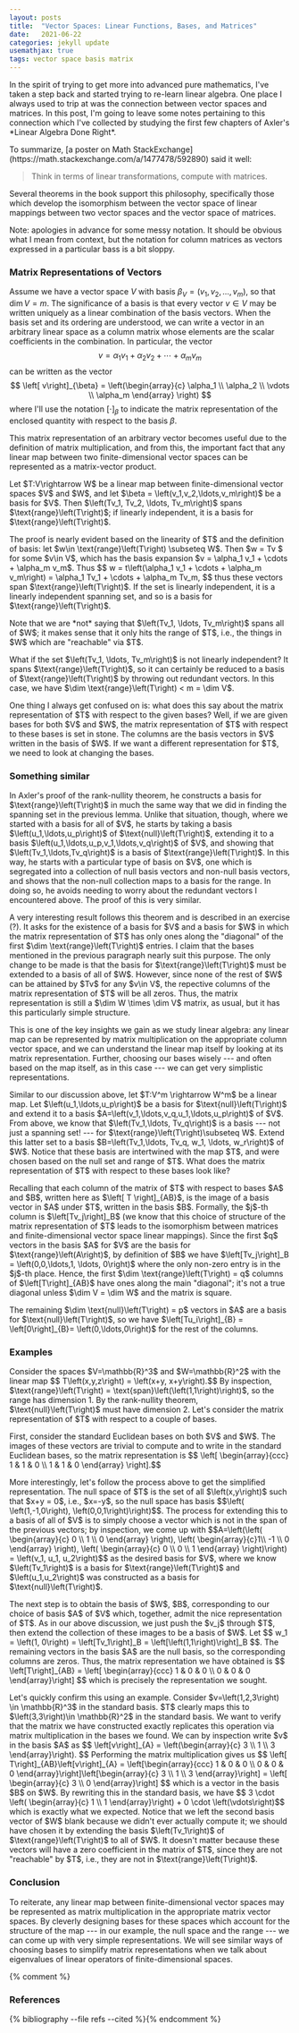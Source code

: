 ```yaml
---
layout: posts
title:  "Vector Spaces: Linear Functions, Bases, and Matrices"
date:   2021-06-22
categories: jekyll update
usemathjax: true
tags: vector space basis matrix
---
```

<p>
In the spirit of trying to get more into advanced pure mathematics, I've taken a step back and started trying to re-learn linear algebra. One place I always used to trip at was the connection between vector spaces and matrices. In this post, I'm going to leave some notes pertaining to this connection which I've collected by studying the first few chapters of Axler's *Linear Algebra Done Right*. 
</p>
<p>
To summarize, [a poster on Math StackExchange](https://math.stackexchange.com/a/1477478/592890) said it well:

>Think in terms of linear transformations, compute with matrices.

Several theorems in the book support this philosophy, specifically those which develop the isomorphism between the vector space of linear mappings between two vector spaces and the vector space of matrices.
</p>

<p>
    Note: apologies in advance for some messy notation. It should be obvious what I mean from context, but the notation for column matrices as vectors expressed in a particular bass is a bit sloppy.
</p>

### Matrix Representations of Vectors
Assume we have a vector space $V$ with basis $\beta_V = \left( v_1, v_2,\ldots,v_m\right)$, so that $\dim V = m$. The significance of a basis is that every vector $v \in V$ may be written uniquely as a linear combination of the basis vectors. When the basis set and its ordering are understood, we can write a vector in an arbitrary linear space as a column matrix whose elements are the scalar coefficients in the combination. In particular, the vector $$ v = \alpha_1 v_1 + \alpha_2 v_2 + \cdots + \alpha_m v_m $$ can be written as the vector $$ \left[ v\right]_{\beta} = \left(\begin{array}{c} \alpha_1 \\ \alpha_2 \\ \vdots \\ \alpha_m \end{array} \right) $$ where I'll use the notation $\left[\cdot \right]_{\beta}$ to indicate the matrix representation of the enclosed quantity with respect to the basis $\beta$.

This matrix representation of an arbitrary vector becomes useful due to the definition of matrix multiplication, and from this, the important fact that any linear map between two finite-dimensional vector spaces can be represented as a matrix-vector product. 

<div class="theorem" text="Span of Range">
    Let $T:V\rightarrow W$ be a linear map between finite-dimensional vector spaces $V$ and $W$, and let $\beta = \left(v_1,v_2,\ldots,v_m\right)$ be a basis for $V$. Then $\left(Tv_1, Tv_2, \ldots, Tv_m\right)$ spans $\text{range}\left(T\right)$; if linearly independent, it is a basis for $\text{range}\left(T\right)$.
</div>

<p>
    The proof is nearly evident based on the linearity of $T$ and the definition of basis: let $w\in \text{range}\left(T\right) \subseteq W$. Then $w = Tv $ for some $v\in V$, which has the basis expansion $v = \alpha_1 v_1 + \cdots + \alpha_m v_m$. Thus $$ w = t\left(\alpha_1 v_1 + \cdots + \alpha_m v_m\right) = \alpha_1 Tv_1 + \cdots + \alpha_m Tv_m, $$ thus these vectors span $\text{range}\left(T\right)$. If the set is linearly independent, it is a linearly independent spanning set, and so is a basis for $\text{range}\left(T\right)$.
</p>
<p>
    Note that we are *not* saying that $\left(Tv_1, \ldots, Tv_m\right)$ spans all of $W$; it makes sense that it only hits the range of $T$, i.e., the things in $W$ which are "reachable" via $T$.
</p>
<p>
    What if the set $\left(Tv_1, \ldots, Tv_m\right)$ is not linearly independent? It spans $\text{range}\left(T\right)$, so it can certainly be reduced to a basis of $\text{range}\left(T\right)$ by throwing out redundant vectors. In this case, we have $\dim \text{range}\left(T\right) < m = \dim V$. 
</p>
<p>
    One thing I always get confused on is: what does this say about the matrix representation of $T$ with respect to the given bases? Well, if we are given bases for both $V$ and $W$, the matrix representation of $T$ with respect to these bases is set in stone. The columns are the basis vectors in $V$ written in the basis of $W$. If we want a different representation for $T$, we need to look at changing the bases.
</p>

### Something similar

<p>
    In Axler's proof of the rank-nullity theorem, he constructs a basis for $\text{range}\left(T\right)$ in much the same way that we did in finding the spanning set in the previous lemma. Unlike that situation, though, where we started with a basis for all of $V$, he starts by taking a basis $\left(u_1,\ldots,u_p\right)$ of $\text{null}\left(T\right)$, extending it to a basis $\left(u_1,\ldots,u_p,v_1,\ldots,v_q\right)$ of $V$, and showing that $\left(Tv_1,\ldots,Tv_q\right)$ is a basis of $\text{range}\left(T\right)$. In this way, he starts with a particular type of basis on $V$, one which is segregated into a collection of null basis vectors and non-null basis vectors, and shows that the non-null collection maps to a basis for the range. In doing so, he avoids needing to worry about the redundant vectors I encountered above. The proof of this is very similar. 
</p>

<p>
    A very interesting result follows this theorem and is described in an exercise (?). It asks for the existence of a basis for $V$ and a basis for $W$ in which the matrix representation of $T$ has only ones along the "diagonal" of the first $\dim \text{range}\left(T\right)$ entries. I claim that the bases mentioned in the previous paragraph nearly suit this purpose. The only change to be made is that the basis for $\text{range}\left(T\right)$ must be extended to a basis of all of $W$. However, since none of the rest of $W$ can be attained by $Tv$ for any $v\in V$, the repective columns of the matrix representation of $T$ will be all zeros. Thus, the matrix representation is still a $\dim W \times \dim V$ matrix, as usual, but it has this particularly simple structure.
</p>
<p>
    This is one of the key insights we gain as we study linear algebra: any linear map can be represented by matrix multiplication on the appropriate column vector space, and we can understand the linear map itself by looking at its matrix representation. Further, choosing our bases wisely --- and often based on the map itself, as in this case --- we can get very simplistic representations.
</p>

<p>
    Similar to our discussion above, let $T:V^m \rightarrow W^m$ be a linear map. Let $\left(u_1,\ldots,u_p\right)$ be a basis for $\text{null}\left(T\right)$ and extend it to a basis $A=\left(v_1,\ldots,v_q,u_1,\ldots,u_p\right)$ of $V$. From above, we know that $\left(Tv_1,\ldots, Tv_q\right)$ is a basis --- not just a spanning set! --- for $\text{range}\left(T\right)\subseteq W$. Extend this latter set to a basis $B=\left(Tv_1,\ldots, Tv_q, w_1, \ldots, w_r\right)$ of $W$. Notice that these basis are intertwined with the map $T$, and were chosen based on the null set and range of $T$. What does the matrix representation of $T$ with respect to these bases look like?
</p>
<p>
    Recalling that each column of the matrix of $T$ with respect to bases $A$ and $B$, written here as $\left[ T \right]_{AB}$, is the image of a basis vector in $A$ under $T$, written in the basis $B$. Formally, the $j$-th column is $\left[Tv_j\right]_B$ (we know that this choice of structure of the matrix representation of $T$ leads to the isomorphism between matrices and finite-dimensional vector space linear mappings). Since the first $q$ vectors in the basis $A$ for $V$ are the basis for $\text{range}\left(A\right)$, by definition of $B$ we have $\left[Tv_j\right]_B = \left(0,0,\ldots,1, \ldots, 0\right)$ where the only non-zero entry is in the $j$-th place. Hence, the first $\dim \text{range}\left(T\right) = q$ columns of $\left[T\right]_{AB}$ have ones along the main "diagonal"; it's not a true diagonal unless $\dim V = \dim W$ and the matrix is square.
</p>
<p>
    The remaining $\dim \text{null}\left(T\right) = p$ vectors in $A$ are a basis for $\text{null}\left(T\right)$, so we have $\left[Tu_i\right]_{B} = \left[0\right]_{B}= \left(0,\ldots,0\right)$ for the rest of the columns.
</p>


### Examples
<p>
    Consider the spaces $V=\mathbb{R}^3$ and $W=\mathbb{R}^2$ with the linear map $$ T\left(x,y,z\right) = \left(x+y, x+y\right).$$ By inspection, $\text{range}\left(T\right) = \text{span}\left(\left(1,1\right)\right)$, so the range has dimension 1. By the rank-nullity theorem, $\text{null}\left(T\right)$ must have dimension 2. Let's consider the matrix representation of $T$ with respect to a couple of bases.
</p>
<p>
    First, consider the standard Euclidean bases on both $V$ and $W$. The images of these vectors are trivial to compute and to write in the standard Euclidean bases, so the matrix representation is $$ \left[ \begin{array}{ccc} 1 & 1 & 0 \\ 1 & 1 & 0 \end{array} \right].$$
</p>
<p>
    More interestingly, let's follow the process above to get the simplified representation. The null space of $T$ is the set of all $\left(x,y\right)$ such that $x+y = 0$, i.e., $x=-y$, so the null space has basis $$\left( \left(1,-1,0\right), \left(0,0,1\right)\right)$$. The process for extending this to a basis of all of $V$ is to simply choose a vector which is not in the span of the previous vectors; by inspection, we come up with $$A=\left(\left( \begin{array}{c} 0 \\ 1 \\ 0 \end{array} \right), \left( \begin{array}{c}1\\ -1 \\ 0 \end{array} \right), \left( \begin{array}{c} 0 \\ 0 \\ 1 \end{array} \right)\right) = \left(v_1, u_1, u_2\right)$$ as the desired basis for $V$, where we know $\left(Tv_1\right)$ is a basis for $\text{range}\left(T\right)$ and $\left(u_1,u_2\right)$ was constructed as a basis for $\text{null}\left(T\right)$. 
</p>
<p>
    The next step is to obtain the basis of $W$, $B$, corresponding to our choice of basis $A$ of $V$ which, together, admit the nice representation of $T$. As in our above discussion, we just push the $v_j$ through $T$, then extend the collection of these images to be a basis of $W$. Let $$ w_1 = \left(1, 0\right) = \left[Tv_1\right]_B = \left[\left(1,1\right)\right]_B $$. The remaining vectors in the basis $A$ are the null basis, so the corresponding columns are zeros. Thus, the matrix representation we have obtained is $$ \left[T\right]_{AB} = \left[ \begin{array}{ccc} 1 & 0 & 0 \\ 0 & 0 & 0 \end{array}\right] $$ which is precisely the representation we sought. 
</p>
<p>
    Let's quickly confirm this using an example. Consider $v=\left(1,2,3\right) \in \mathbb{R}^3$ in the standard basis. $T$ clearly maps this to $\left(3,3\right)\in \mathbb{R}^2$ in the standard basis. We want to verify that the matrix we have constructed exactly replicates this operation via matrix multiplication in the bases we found. We can by inspection write $v$ in the basis $A$ as $$ \left[v\right]_{A} = \left(\begin{array}{c} 3 \\ 1 \\ 3 \end{array}\right). $$ Performing the matrix multiplication gives us $$ \left[ T\right]_{AB}\left[v\right]_{A} = \left[\begin{array}{ccc} 1 & 0 & 0 \\ 0 & 0 & 0 \end{array}\right]\left[\begin{array}{c} 3 \\ 1 \\ 3 \end{array}\right] = \left[ \begin{array}{c} 3 \\ 0 \end{array}\right] $$ which is a vector in the basis $B$ on $W$. By rewriting this in the standard basis, we have $$ 3 \cdot \left( \begin{array}{c} 1 \\ 1 \end{array}\right) + 0 \cdot \left(\vdots\right)$$ which is exactly what we expected. Notice that we left the second basis vector of $W$ blank because we didn't ever actually compute it; we should have chosen it by extending the basis $\left(Tv_1\right)$ of $\text{range}\left(T\right)$ to all of $W$. It doesn't matter because these vectors will have a zero coefficient in the matrix of $T$, since they are not "reachable" by $T$, i.e., they are not in $\text{range}\left(T\right)$.
</p>



### Conclusion

To reiterate, any linear map between finite-dimensional vector spaces may be represented as matrix multiplication in the appropriate matrix vector spaces. By cleverly designing bases for these spaces which account for the structure of the map --- in our example, the null space and the range --- we can come up with very simple representations. We will see similar ways of choosing bases to simplify matrix representations when we talk about eigenvalues of linear operators of finite-dimensional spaces.


{% comment %}
<h3>References</h3>
{% bibliography --file refs --cited %}{% endcomment %}
